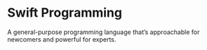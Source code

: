 # Swift Programming

A general-purpose programming language that’s approachable for newcomers and powerful for experts.
